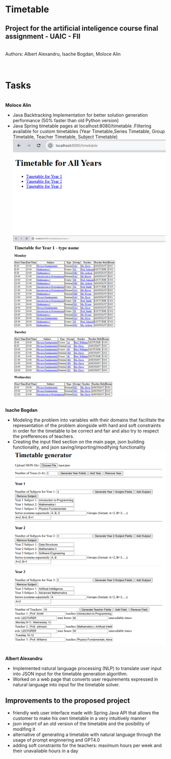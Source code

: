 # Timetable
## Project for the artificial inteligence course final assignment - UAIC - FII 
<br>Authors:
Albert Alexandru, 
Isache Bogdan, 
Moloce Alin 
<br><br><br>
<h1>Tasks</h1>
<br><b>Moloce Alin</b> 

- Java Backtracking Implementation for better solution generation performance (50% faster than old Python version)
- Java Spring timetable pages at localhost:8080/timetable .Filtering available for custom timetables (Year Timetable,Series Timetable, Group Timetable, Teacher Timetable, Subject Timetable)
<br>![localhost:8080/timetable preview](https://github.com/Bobala22/Orarul/blob/main/links.png?raw=true)
![localhost:8080/timetable preview](https://github.com/Bobala22/Orarul/blob/main/year_1.png?raw=true)

 

<br><b>Isache Bogdan</b>

- Modeling the problem into variables with their domains that facilitate the representation of the problem alongside with hard and soft constraints in order for the timetable to be correct and fair and also try to respect the prefferences of teachers.
- Creating the input filed section on the main page, json building functionality, and json saving/importing/modifying functionality
<br> ![main-page preview](main-page.png)

<br><b>Albert Alexandru</b>

- Implemented natural language processing (NLP) to translate user input into JSON input for the timetable generation algorithm.
- Worked on a web page that converts user requirements expressed in natural language into input for the timetable solver.

<h2>Improvements to the proposed project</h2>

- friendly web user interface made with Spring Java API that allows the customer to make his own timetable in a very intuitively manner
- json import of an old version of the timetable and the posibility of modifing it
- alternative of generating a timetable with natural language through the usage of prompt enginnering and GPT4.0
- adding soft constraints for the teachers: maximum hours per week and their unavailable hours in a day
